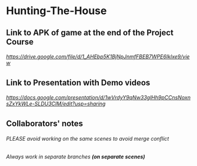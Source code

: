 # Hunting-The-House


## Link to APK of game at the end of the Project Course
###### https://drive.google.com/file/d/1_AHEbp5K1BjNpJnmfFBEB7WPE6Iklxe9/view
## Link to Presentation with Demo videos
###### https://docs.google.com/presentation/d/1wVrdyY9qNw33glHh9pCCnsNoxnsZxYkWLe-SLDU3CIM/edit?usp=sharing

## Collaborators' notes
###### PLEASE avoid working on the same scenes to avoid merge conflict
###### Always work in separate branches **(on separate scenes)**
